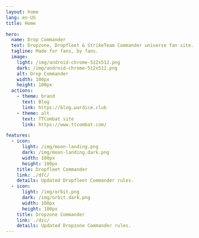 ```yaml
---
layout: home
lang: en-US
title: Home

hero:
  name: Drop Commander
  text: Dropzone, Dropfleet & StrikeTeam Commander universe fan site.
  tagline: Made for fans, by fans.
  image:
    light: /img/android-chrome-512x512.png
    dark: /img/android-chrome-512x512.png
    alt: Drop Commander
    width: 100px
    height: 100px
  actions:
    - theme: brand
      text: Blog
      link: https://blog.wardice.club
    - theme: alt
      text: TTCombat site
      link: https://www.ttcombat.com/

features:
  - icon:
      light: /img/moon-landing.png
      dark: /img/moon-landing.dark.png
      width: 100px
      height: 100px
    title: Dropfleet Commander
    link: ./dfc/
    details: Updated Dropfleet Commander rules.
  - icon:
      light: /img/orbit.png
      dark: /img/orbit.dark.png
      width: 100px
      height: 100px
    title: Dropzone Commander
    link: ./dzc/
    details: Updated Dropzone Commander rules.
---
```

